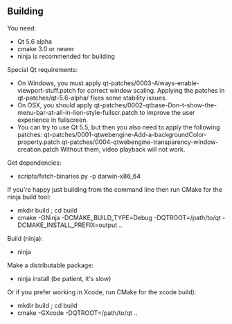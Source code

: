 ## Building

You need:

* Qt 5.6 alpha
* cmake 3.0 or newer
* ninja is recommended for building

Special Qt requirements:

* On Windows, you must apply qt-patches/0003-Always-enable-viewport-stuff.patch for
  correct window scaling. Applying the patches in qt-patches/qt-5.6-alpha/ fixes
  some stability issues.
* On OSX, you should apply qt-patches/0002-qtbase-Don-t-show-the-menu-bar-at-all-in-lion-style-fullscr.patch
  to improve the user experience in fullscreen.
* You can try to use Qt 5.5, but then you also need to apply the following patches:
    qt-patches/0001-qtwebengine-Add-a-backgroundColor-property.patch
    qt-patches/0004-qtwebengine-transparency-window-creation.patch
  Without them, video playback will not work.

Get dependencies:

* scripts/fetch-binaries.py -p darwin-x86_64

If you're happy just building from the command line then run CMake for the ninja build tool:

* mkdir build ; cd build
* cmake -GNinja -DCMAKE_BUILD_TYPE=Debug -DQTROOT=/path/to/qt -DCMAKE_INSTALL_PREFIX=output ..

Build (ninja):

* ninja

Make a distributable package:

* ninja install (be patient, it's slow)

Or if you prefer working in Xcode, run CMake for the xcode build):

* mkdir build ; cd build
* cmake -GXcode -DQTROOT=/path/to/qt ..
